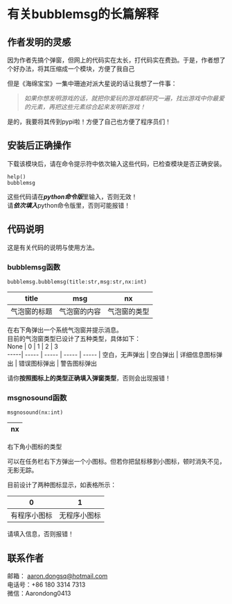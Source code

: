 # 有关bubblemsg的长篇解释  
## 作者发明的灵感  
因为作者先搞个弹窗，但网上的代码实在太长，打代码实在费劲。于是，作者想了个好办法，将其压缩成一个模块，方便了我自己    

但是《海绵宝宝》一集中珊迪对派大星说的话让我想了一件事：    
>_如果你想发明游戏的话，就把你爱玩的游戏都研究一遍，找出游戏中你最爱的元素，再把这些元素综合起来发明新游戏！_  

  是的，我要将其传到pypi啦！方便了自己也方便了程序员们！  

  ## 安装后正确操作
  下载该模块后，请在命令提示符中依次输入这些代码，已检查模块是否正确安装。  
~~~  
help()
bubblemsg
~~~  
这些代码请在***python命令版***里输入，否则无效！  
请***依次填入***python命令版里，否则可能报错！   

  ## 代码说明  
  这是有关代码的说明与使用方法。  

 ### bubblemsg函数
  ~~~
  bubblemsg.bubblemsg(title:str,msg:str,nx:int)
  ~~~  
  title  | msg  | nx
  ----- | ----- | ----- |
  气泡窗的标题 | 气泡窗的内容 | 气泡窗的类型  
  
  在右下角弹出一个系统气泡窗并提示消息。  
  目前的气泡窗类型已设计了五种类型，具体如下：  
 None | 0 | 1 | 2 | 3  
 -----| ----- | -----  | ----- | ----- |
 空白，无声弹出 | 空白弹出 | 详细信息图标弹出 | 错误图标弹出 | 警告图标弹出  
   
  请你**按照图标上的类型正确填入弹窗类型**，否则会出现报错！  
    
  ### msgnosound函数  
  ~~~
  msgnosound(nx:int)
  ~~~  

  nx |
  -----|
  右下角小图标的类型
    
  可以在任务栏右下方弹出一个小图标。但若你把鼠标移到小图标，顿时消失不见，无影无踪。  
    
目前设计了两种图标显示，如表格所示：  

0 |  1  
----- | ----- |
有程序小图标 | 无程序小图标  

请填入信息，否则报错！  
  
    
  
 ## 联系作者
 邮箱： aaron.dongsq@hotmail.com  
电话号：+86 180 3314 7313  
微信：Aarondong0413
